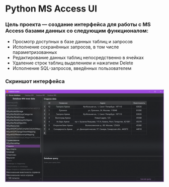 # Python MS Access UI

### Цель проекта — создание интерфейса для работы с MS Access базами данных со следующим функционалом:

- Просмотр доступных в базе данных таблиц и запросов
- Исполнение сохранённых запросов, в том числе параметризованных
- Редактирование данных таблиц непосредственно в ячейках
- Удаление строк таблиц выделением и нажатием Delete
- Исполнение SQL-запросов, введённых пользователем

### Скриншот интерфейса

![img.png](screenshot/screenshot.png)
